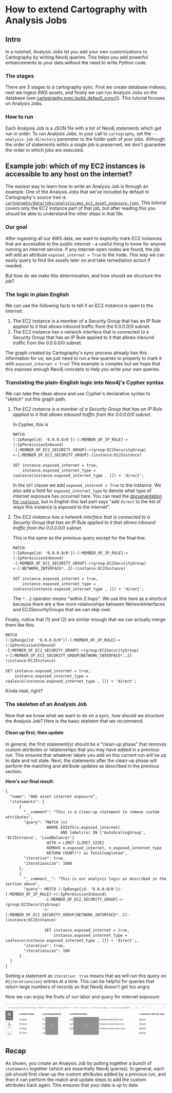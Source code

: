 # How to extend Cartography with Analysis Jobs

## Intro
In a nutshell, Analysis Jobs let you add your own customizations to Cartography by writing Neo4j queries.  This helps you add powerful enhancements to your data without the need to write Python code.

### The stages
There are 3 stages to a cartography sync.  First we create database indexes, next we ingest AWS assets, and finally we can run Analysis Jobs on the database (see [cartography.sync.build\_default\_sync()](https://github.com/lyft/cartography/blob/master/cartography/sync.py)).  This tutorial focuses on Analysis Jobs.

### How to run
Each Analysis Job is a JSON file with a list of Neo4j statements which get run in order.  To run Analysis Jobs, in your call to `cartography`, set the `--analysis-job-directory` parameter to the folder path of your jobs.  Although the order of statements within a single job is preserved, we don't guarantee the order in which jobs are executed.


## Example job: which of my EC2 instances is accessible to any host on the internet?
The easiest way to learn how to write an Analysis Job is through an example.  One of the Analysis Jobs that we've included by default in Cartography's source tree is [`cartography/data/jobs/analysis/aws_ec2_asset_exposure.json`](https://github.com/lyft/cartography/blob/master/cartography/data/jobs/analysis/aws_ec2_asset_exposure.json).  This tutorial covers only the EC2 instance part of that job, but after reading this you should be able to understand the other steps in that file.

### Our goal
After ingesting all our AWS data, we want to explicitly mark EC2 instances that are accessible to the public internet - a useful thing to know for anyone running an internet service.  If any internet-open nodes are found, the job will add an attribute `exposed_internet = True` to the node.  This way we can easily query to find the assets later on and take remediation action if needed.

But how do we make this determination, and how should we structure the job?


### The logic in plain English
We can use the following facts to tell if an EC2 instance is open to the internet:

1. The EC2 instance is a member of a Security Group that has an IP Rule applied to it that allows inbound traffic from the 0.0.0.0/0 subnet.
2. The EC2 instance has a network interface that is connected to a Security Group that has an IP Rule applied to it that allows inbound traffic from the 0.0.0.0/0 subnet.

The graph created by Cartography's sync process already has this information for us; we just need to run a few queries to properly to mark it with `exposed_internet = True`!  This example is complex but we hope that this exposes enough Neo4j concepts to help you write your own queries.


### Translating the plain-English logic into Neo4j's Cypher syntax
We can take the ideas above and use Cypher's declarative syntax to "sketch" out this graph path.

1. _The EC2 instance is a member of a Security Group that has an IP Rule applied to it that allows inbound traffic from the 0.0.0.0/0 subnet._

    In Cypher, this is

    ```
    MATCH
    (:IpRange{id: '0.0.0.0/0'})-[:MEMBER_OF_IP_RULE]->(:IpPermissionInbound)
    -[:MEMBER_OF_EC2_SECURITY_GROUP]->(group:EC2SecurityGroup)
    <-[:MEMBER_OF_EC2_SECURITY_GROUP]-(instance:EC2Instance)

    SET instance.exposed_internet = true,
        instance.exposed_internet_type = coalesce(instance.exposed_internet_type , []) + 'direct';
    ```
    In the `SET` clause we add `exposed_internet = True` to the instance.  We also add a field for `exposed_internet_type` to denote what type of internet exposure has occurred here.  You can read the [documentation for `coalesce`](https://neo4j.com/docs/cypher-manual/current/functions/scalar/#functions-coalesce), but in English this last part says "add `direct` to the list of ways this instance is exposed to the internet".


2. _The EC2 instance has a network interface that is connected to a Security Group that has an IP Rule applied to it that allows inbound traffic from the 0.0.0.0/0 subnet._

    This is the same as the previous query except for the final line:

    ```
    MATCH
    (:IpRange{id: '0.0.0.0/0'})-[:MEMBER_OF_IP_RULE]->(:IpPermissionInbound)
    -[:MEMBER_OF_EC2_SECURITY_GROUP]->(group:EC2SecurityGroup)
    <-[:NETWORK_INTERFACE*..2]-(instance:EC2Instance)

    SET instance.exposed_internet = true,
        instance.exposed_internet_type = coalesce(instance.exposed_internet_type , []) + 'direct';
    ```

    The `*..2` operator means "within 2 hops".  We use this here as a shortcut because there are a few more relationships between NetworkInterfaces and EC2SecurityGroups that we can skip over.

Finally, notice that (1) and (2) are similar enough that we can actually merge them like this:

```
MATCH
(:IpRange{id: '0.0.0.0/0'})-[:MEMBER_OF_IP_RULE]->(:IpPermissionInbound)
-[:MEMBER_OF_EC2_SECURITY_GROUP]->(group:EC2SecurityGroup)
<-[:MEMBER_OF_EC2_SECURITY_GROUP|NETWORK_INTERFACE*..2]-(instance:EC2Instance)

SET instance.exposed_internet = true,
    instance.exposed_internet_type = coalesce(instance.exposed_internet_type , []) + 'direct';
```

Kinda neat, right?


### The skeleton of an Analysis Job
Now that we know what we want to do on a sync, how should we structure the Analysis Job?  Here is the basic skeleton that we recommend.

#### Clean up first, then update
In general, the first statement(s) should be a "clean-up phase" that removes custom attributes or relationships that you may have added in a previous run.  This ensures that whatever labels you add on this current run will be up to date and not stale.  Next, the statements after the clean-up phase will perform the  matching and attribute updates as described in the previous section.

**Here's our final result:**

```
{
  "name": "AWS asset internet exposure",
  "statements": [
      {
        "__comment": "This is a clean-up statement to remove custom attributes",
        "query": "MATCH (n)
                  WHERE EXISTS(n.exposed_internet)
                        AND labels(n) IN ['AutoScalingGroup', 'EC2Instance', 'LoadBalancer']
                  WITH n LIMIT {LIMIT_SIZE}
                  REMOVE n.exposed_internet, n.exposed_internet_type
                  RETURN COUNT(*) as TotalCompleted",
        "iterative": true,
        "iterationsize": 1000
      },
      {
        "__comment__": "This is our analysis logic as described in the section above",
        "query": MATCH (:IpRange{id: '0.0.0.0/0'})-[:MEMBER_OF_IP_RULE]->(:IpPermissionInbound)
                 -[:MEMBER_OF_EC2_SECURITY_GROUP]->(group:EC2SecurityGroup)
                 <-[:MEMBER_OF_EC2_SECURITY_GROUP|NETWORK_INTERFACE*..2]-(instance:EC2Instance)

                 SET instance.exposed_internet = true,
                     instance.exposed_internet_type = coalesce(instance.exposed_internet_type , []) + 'direct';,
        "iterative": true,
        "iterationsize": 100
      }
  ]
}
```

Setting a statement as `iterative: true` means that we will run this query on `#{iterationsize}` entries at a time.  This can be helpful for queries that return large numbers of records so that Neo4j doesn't get too angry.

Now we can enjoy the fruits of our labor and query for internet exposure:

![internet-exposure-query](images/exposed-internet.png)

## Recap
As shown, you create an Analysis Job by putting together a bunch of `statements` together (which are essentially Neo4j queries).  In general, each job should first clean up the custom attributes added by a previous run, and then it can perform the match and update steps to add the custom attributes back again.  This ensures that your data is up to date.

